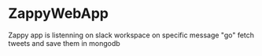 # ZappyWebApp
Zappy app is listenning on slack workspace on specific message "go" fetch tweets and save them in mongodb
